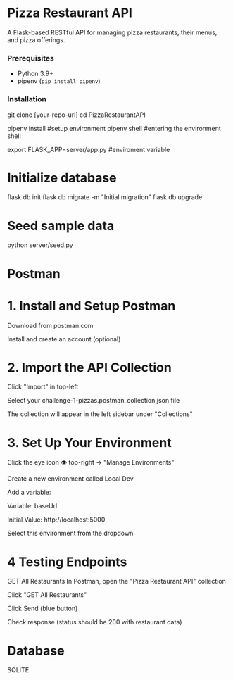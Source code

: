 #  Pizza Restaurant API

A Flask-based RESTful API for managing pizza restaurants, their menus, and pizza offerings.

### Prerequisites
- Python 3.9+
- pipenv (`pip install pipenv`)

### Installation

git clone [your-repo-url]
cd PizzaRestaurantAPI


pipenv install #setup environment
pipenv shell #entering the environment shell


export FLASK_APP=server/app.py #enviroment variable


# Initialize database
flask db init
flask db migrate -m "Initial migration"
flask db upgrade

# Seed sample data
python server/seed.py

# Postman 

# 1. Install and Setup Postman
Download from postman.com

Install and create an account (optional)

# 2. Import the API Collection
Click "Import" in top-left

Select your challenge-1-pizzas.postman_collection.json file

The collection will appear in the left sidebar under "Collections"

# 3. Set Up Your Environment
Click the eye icon 👁️ top-right → "Manage Environments"

Create a new environment called Local Dev

Add a variable:

Variable: baseUrl

Initial Value: http://localhost:5000

Select this environment from the dropdown

# 4 Testing Endpoints
GET All Restaurants
In Postman, open the "Pizza Restaurant API" collection

Click "GET All Restaurants"

Click Send (blue button)

Check response (status should be 200 with restaurant data)

# Database 
 SQLITE